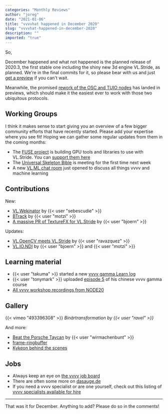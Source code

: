 ```yaml
---
categories: "Monthly Reviews"
author: "joreg"
date: "2021-01-06"
title: "vvvvhat happened in December 2020"
slug: "vvvvhat-happened-in-december-2020"
description: ""
imported: "true"
---
```


So,

December happened and what not happened is the planned release of 2020.3, the first stable one including the shiny new 3d engine VL.Stride, as planned. We're in the final commits for it, so please bear with us and just [get a preview](https://visualprogramming.net/#Download) if you can't wait.

Meanwhile, the promised [rework of the OSC and TUIO nodes](/blog/2020/vl-new-osc-and-tuio-nodes) has landed in previews, which should make it the easiest ever to work with those two ubiquitous protocols.

## Working Groups

I think it makes sense to start giving you an overview of a few bigger community efforts that have recently started. Please add your expertise where you see fit! Hoping we can gather some regular updates from them in the coming months:

* The [FUSE project](https://discourse.vvvv.org/t/fuse-project/19000) is building GPU tools and libraries to use with VL.Stride. You can [support them here](https://store.vvvv.org/products/fuse)
* The [Universal Skeleton Bible](https://discourse.vvvv.org/t/universal-skeleton-bible/19059) is meeting for the first time next week
* A new [VL.ML chat room](https://app.element.io/#/room/#vl.ml:matrix.org?via=matrix.org) just opened to discuss all things vvvv and machine learning

## Contributions

New:
* [VL.Wekinator](https://discourse.vvvv.org/t/vl-wekinator/18991) by {{< user "sebescudie" >}}
* [BTrack](https://discourse.vvvv.org/t/live-audio-beat-tracking-with-btrack/16941/6) by {{< user "motzi" >}}
* [A massive PR of TextureFX for VL.Stride](https://github.com/vvvv/VL.Stride/pull/387) by {{< user "bjoern" >}}

Updates:
* [VL.OpenCV meets VL.Stride](/blog/2020/vl.opencv-meets-stride) by {{< user "ravazquez" >}}
* [VL.IO.NDI](https://discourse.vvvv.org/t/vl-io-ndi/16733/49) by {{< user "bjoern" >}} and {{< user "motzi" >}}

## Learning material

* {{< user "takuma" >}} started a new [vvvv gamma Learn log](https://youtu.be/TQ8PlKAmB5w) 
* {{< user "tonymark" >}} uploaded [episode 5](https://youtu.be/Pl2cD3Q7cYk) of his chinese vvvv gamma course
* [All vvvv workshop recordings from NODE20](https://thenodeinstitute.org/courses/node20-vvvv-workshop-bundle/)

## Gallery

{{< vimeo "493396308" >}}
*Binärtransformation by {{< user "ravel" >}}*

And more:
* [Beat the Porsche Taycan](/blog/beat-the-porsche-taycan) by {{< user "wirmachenbunt" >}}
* [frame-ringbuffer](/blog/frame-ringbuffer)
* [Kykeon behind the scenes](/blog/kykeon-behind-the-scenes)

## Jobs

* Always keep an eye on [the vvvv job board](https://discourse.vvvv.org/c/jobs)
* There are often some more on [dasauge.de](https://dasauge.de/sta/Vvvv/)
* If you need a vvvv specialist or are one yourself, check out this listing of [vvvv specialists available for hire](https://vvvv.org/documentation/vvvv-specialists-available-for-hire)

---

That was it for December. Anything to add? Please do so in the comments!